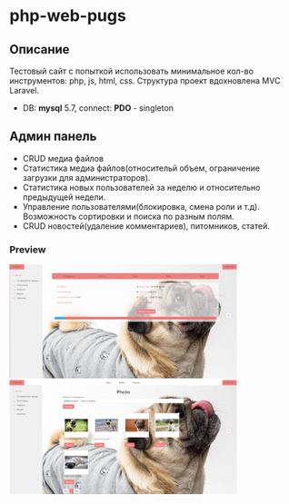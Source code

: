 # php-web-pugs
## Описание
Тестовый сайт с попыткой использовать минимальное кол-во инструментов: php, js, html, css. Структура проект вдохновлена MVC Laravel.

- DB: **mysql** 5.7, connect: **PDO** - singleton

## Админ панель

- CRUD медиа файлов
- Статистика медиа файлов(относительй объем, ограничение загрузки для администраторов).
- Статистика новых пользователей за неделю и относительно предыдущей недели.
- Управление пользователями(блокировка, смена роли и т.д). Возможность сортировки и поиска по разным полям.
- CRUD новостей(удаление комментариев), питомников, статей.

### Preview

<img src="./resources/preview/Screenshot_8102.png" alt="1" width="400"/>
<img src="./resources/preview/Screenshot_89.png" alt="2" width="400"/>

